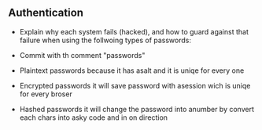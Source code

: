 ## Authentication
- Explain why each system fails (hacked), and how to guard against that failure when using the follwoing types of passwords:
- Commit with th comment "passwords"

- Plaintext passwords
because it has asalt and it is uniqe for every one 

- Encrypted passwords
it will save password with asession wich is uniqe for every broser

- Hashed passwords
it will change the password into anumber by convert each chars into asky code and in on direction
